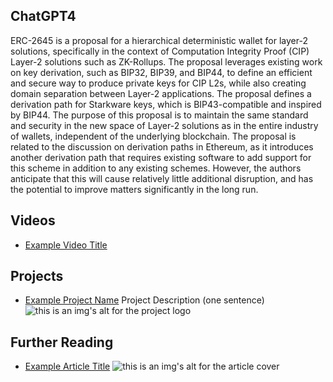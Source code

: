 ## ChatGPT4

ERC-2645 is a proposal for a hierarchical deterministic wallet for layer-2 solutions, specifically in the context of Computation Integrity Proof (CIP) Layer-2 solutions such as ZK-Rollups. The proposal leverages existing work on key derivation, such as BIP32, BIP39, and BIP44, to define an efficient and secure way to produce private keys for CIP L2s, while also creating domain separation between Layer-2 applications. The proposal defines a derivation path for Starkware keys, which is BIP43-compatible and inspired by BIP44. The purpose of this proposal is to maintain the same standard and security in the new space of Layer-2 solutions as in the entire industry of wallets, independent of the underlying blockchain. The proposal is related to the discussion on derivation paths in Ethereum, as it introduces another derivation path that requires existing software to add support for this scheme in addition to any existing schemes. However, the authors anticipate that this will cause relatively little additional disruption, and has the potential to improve matters significantly in the long run.

## Videos

- [Example Video Title](https://www.youtube.com/watch?v=TDGq4aeevgY)

## Projects

- [Example Project Name](https://xxxx.xxx/xxxxx) Project Description (one sentence) ![this is an img's alt for the project logo](https://xxxx.xxx/project-logo.xxx)

## Further Reading

- [Example Article Title](https://xxxx.xxx/xxxxx) ![this is an img's alt for the article cover](https://xxxx.xxx/article-cover.xxx)
